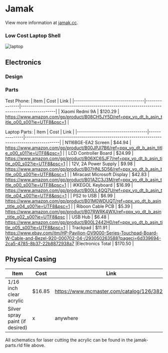 # Jamak

View more information at [jamak.cc](http://jamak.cc/).


### Low Cost Laptop Shell

![laptop](https://www.droid-life.com/wp-content/uploads/2018/01/Razer-Project-Linda-980x653.jpg)

## Electronics

### Design

### Parts
Test Phone:
| Item                              | Cost          | Link                                                                                          |
|-----------------------------------|---------------|-----------------------------------------------------------------------------------------------|
| Xiaomi Redmi 9A                   | $120.29       | https://www.amazon.com/gp/product/B08CH5JY5D/ref=ppx_yo_dt_b_asin_title_o00_s00?ie=UTF8&psc=1 | 

Laptop Parts: 
| Item                              | Cost          | Link                                                                                          |
|-----------------------------------|---------------|-----------------------------------------------------------------------------------------------|
| N116BGE-EA2 Screen                | $44.94        | https://www.amazon.com/gp/product/B00JPJI7B6/ref=ppx_yo_dt_b_asin_title_o00_s01?ie=UTF8&psc=1 |
| LCD Controller Board              | $24.99        | https://www.amazon.com/gp/product/B06XC6SJF7/ref=ppx_yo_dt_b_asin_title_o00_s02?ie=UTF8&psc=1 |
| 12V, 2A Power Supply              | $9.98         | https://www.amazon.com/gp/product/B07HNL5D56/ref=ppx_yo_dt_b_asin_title_o00_s00?ie=UTF8&psc=1 |
| Miracast Microsoft Display        | $42.83        | https://www.amazon.com/gp/product/B01AZC3J3M/ref=ppx_yo_dt_b_asin_title_o00_s00?ie=UTF8&psc=1 |
| iKKEGOL Keyboard                  | $16.99        | https://www.amazon.com/gp/product/B00LL4QQ7U/ref=ppx_yo_dt_b_asin_title_o04_s00?ie=UTF8&psc=1 |
| PS2 to USB                        | $6.99         | https://www.amazon.com/gp/product/B01M0WDUQT/ref=ppx_yo_dt_b_asin_title_o04_s00?ie=UTF8&psc=1 |
| Riboon Cable PCB                  | $5.39         | https://www.amazon.com/gp/product/B07RWRK4WX/ref=ppx_yo_dt_b_asin_title_o02_s00?ie=UTF8&psc   |
| USB Hub                           | $6.48         | https://www.amazon.com/gp/product/B00L2442H0/ref=ppx_yo_dt_b_asin_title_o05_s00?ie=UTF8&psc=1 |
| Trackpad                          | $11.91        | https://www.ebay.com/itm/HP-Pavilion-DV9000-Series-Touchpad-Board-W-Cable-and-Bezel-920-000702-04-/293050263588?pageci=6d339694-2ca5-4785-8b37-22b8872938a7
|Electronics Total                  | $170.50       |

## Physical Casing
| Item                              | Cost          | Link                                                                                          |
|-----------------------------------|---------------|-----------------------------------------------------------------------------------------------|
| 1/16 inch clear acrylic           | $16.85        | https://www.mcmaster.com/catalog/126/3823/                                                    |
| Silver spray paint (if desired)   | x             | anywhere

All schematics for laser cutting the acrylic can be found in the jamak-parts.rld file above.
